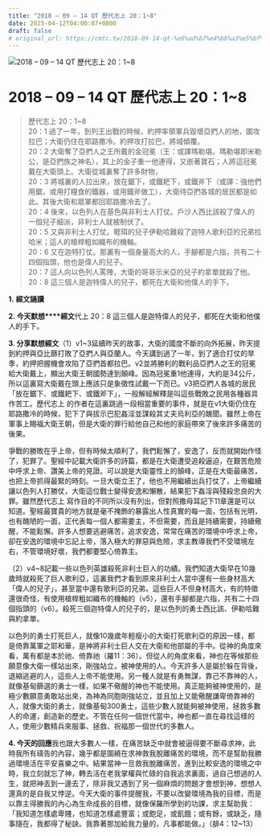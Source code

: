 ```yaml
---
title: "2018 – 09 – 14 QT 歷代志上 20：1~8"
date: 2025-04-12T04:00:07+0800
draft: false
# original_url: https://cmtc.tw/2018-09-14-qt-%e6%ad%b7%e4%bb%a3%e5%bf%97%e4%b8%8a-20%ef%bc%9a18
---
```


![2018 – 09 – 14 QT 歷代志上 20：1~8](/images/qt.jpg   "2018 – 09 – 14 QT 歷代志上 20：1~8")

# 2018 – 09 – 14 QT 歷代志上 20：1~8

> 歷代志上 20：1~8  
> 20：1 過了一年，到列王出戰的時候，約押率領軍兵毀壞亞捫人的地，圍攻拉巴；大衛仍住在耶路撒冷。約押攻打拉巴，將城傾覆。  
> 20：2 大衛奪了亞捫人之王所戴的金冠冕（王：或譯瑪勒堪。瑪勒堪即米勒公，是亞捫族之神名），其上的金子重一他連得，又嵌著寶石；人將這冠冕戴在大衛頭上。大衛從城裏奪了許多財物，  
> 20：3 將城裏的人拉出來，放在鋸下，或鐵耙下，或鐵斧下（或譯：強他們用鋸，或用打糧食的鐵器，或用鐵斧做工），大衛待亞捫各城的居民都是如此。其後大衛和眾軍都回耶路撒冷去了。  
> 20：4 後來，以色列人在基色與非利士人打仗。戶沙人西比該殺了偉人的一個兒子細派，非利士人就被制伏了。  
> 20：5 又與非利士人打仗。睚珥的兒子伊勒哈難殺了迦特人歌利亞的兄弟拉哈米；這人的槍桿粗如織布的機軸。  
> 20：6 又在迦特打仗。那裏有一個身量高大的人，手腳都是六指，共有二十四個指頭，他也是偉人的兒子。  
> 20：7 這人向以色列人罵陣，大衛的哥哥示米亞的兒子約拿單就殺了他。  
> 20：8 這三個人是迦特偉人的兒子，都死在大衛和他僕人的手下。

**1.** **經文誦讀**

**2. 今天默想****經文**代上 20：8 這三個人是迦特偉人的兒子，都死在大衛和他僕人的手下。

**3. 分享默想經文**（1）v1~3延續昨天的故事，大衛的國度不斷的向外拓展，昨天提到約押與亞比篩打敗了亞捫人與亞蘭人。今天講到過了一年，到了適合打仗的旱季，約押把握機會攻陷了亞捫首都拉巴。v2並將勝利的戰利品亞捫人之王的冠冕給大衛戴上，顯出大衛王朝國勢達到顛峰。因為冠冕重1他連得，大約是34公斤，所以這裏寫大衛戴在頭上應該只是象徵性試戴一下而已。v3把亞捫人各城的居民「放在鋸下、或鐵耙下、或鐵斧下」，一般解經解釋是叫這些戰敗之民用各種器具作苦工。歷代志上 的作者在這裏跳過一段相當重要的事件，就是在v1大衛仍住在耶路撒冷的時候，犯下了與拔示巴犯姦淫並謀殺其丈夫烏利亞的醜聞。雖然上帝在軍事上賜福大衛王朝，但是大衛的罪行給他自己和他的家庭帶來了後來許多痛苦的後果。

爭戰的勝敗在乎上帝，但有時候太順利了，我們鬆懈了，安逸了，反而就開始作怪了，犯罪了。聖經中記載大衛許多的詩篇，都是在大衛遭受追殺逼迫，在艱苦危險中呼求上帝、讚美上帝的見證。可以說是大衛靈性上的顛峰，正是在大衛最痛苦，也把上帝抓得最緊的時刻。一旦大衛立王了，他也不用繼續出兵打仗了，上帝繼續讓以色列人打勝仗，大衛這位戰士變得安逸和懶散，結果犯下姦淫與殘殺忠良的大罪。雖然歷代志上 寫作目的不同所以沒有列出，但對照撒母耳記下11章還是可以知道。聖經最寶貴的地方就是毫不掩飾的暴露出人性真實的每一面，包括有光明，也有醜陋的一面，正代表每一個人都需要主，不但需要，而且是持續需要，持續儆醒，不能鬆懈。許多人想要逃避痛苦，追求安逸，常常在痛苦的環境中呼求上帝，卻在安逸的環境中忘記上帝，落入極大的罪惡與危險，求主教導我們不受環境左右，不管環境好壞，我們都要堅心倚靠主。

（2）v4~8記載一些以色列英雄殺死非利士巨人的功績。我們知道大衛早在10幾歲時就殺死了巨人歌利亞，這裏我們才看到原來非利士人當中還有一些身材高大「偉人的兒子」，甚至當中還有歌利亞的兄弟。這些巨人不但身材高大，有的特徵還很奇怪，有使用槍桿粗如織布的機軸的（v5），還有手腳都是六指，共有二十四個指頭的（v6）。殺死三個迦特偉人的兒子的，是以色列的勇士西比該、伊勒哈難與約拿單。

以色列的勇士打死巨人，就像10幾歲年輕瘦小的大衛打死歌利亞的原因一樣，都是倚靠萬軍之耶和華，是神將非利士巨人交在大衛和他部屬的手中。從神的角度來看，萬有都是本於祂、倚靠祂（羅11：36）。但從人的角度來看，神也在等候那些願意像大衛一樣站出來，剛強站立，被神使用的人。今天許多人是屬於躲在背後，退縮逃避的人，這些人上帝不能使用。另一種人就是有勇無謀，靠己不靠神的人，就像基甸篩選的勇士一樣，如果不儆醒的神也不能使用。真正能夠被神使用的，是極少數願意勇敢站出來，為神為同胞剛強站立，並且加上又能儆醒謙卑倚靠神的人，就像大衛的勇士，就像基甸300勇士，這些少數人就能夠被神使用，拯救多數人的命運，創造新的歷史。不管在任何一個世代當中，神也都一直在尋找這樣的人，使用少數精兵來服事、拯救、祝福那一個世代的多數人。

**4. 今天的回應**我也跟大多數人一樣，在痛苦缺乏中就會被逼得要不斷尋求神，此時我所有禱告的內容，幾乎都是圍繞在求神救我脫離痛苦的環境，而不是幫助我勝過環境活在平安喜樂之中。結果當神一旦救我脫離痛苦，進到比較安逸的環境之中時，我立刻就忘了神，轉去活在老我掌權與忙碌的自我追求裏面，過自己想過的人生，就把神丟到一邊去了，除非我又遇到了另一個麻煩的問題才會想到神，想想人還真的是自我又悖逆。今天大衛的事件提醒我，不要以改變環境為我的目標，而是以靠主得勝我的內心為生命成長的目標，就像保羅所學到的功課，求主幫助我：「我知道怎樣處卑賤，也知道怎樣處豐富；或飽足，或飢餓；或有餘，或缺乏，隨事隨在，我都得了秘訣。我靠著那加給我力量的，凡事都能做。」（腓4：12~13）